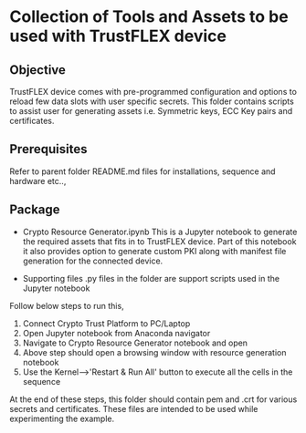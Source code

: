 # Collection of Tools and Assets to be used with TrustFLEX device

## Objective
TrustFLEX device comes with pre-programmed configuration and options to reload few data slots with user specific secrets. This folder contains scripts to assist user for generating assets i.e. Symmetric keys, ECC Key pairs and certificates.

## Prerequisites
Refer to parent folder README.md files for installations, sequence and hardware etc..,

## Package
 - Crypto Resource Generator.ipynb
This is a Jupyter notebook to generate the required assets that fits in to TrustFLEX device. Part of this notebook it also provides option to generate custom PKI along with manifest file generation for the connected device.

 - Supporting files
.py files in the folder are support scripts used in the Jupyter notebook


Follow below steps to run this,
1. Connect Crypto Trust Platform to PC/Laptop
2. Open Jupyter notebook from Anaconda navigator
3. Navigate to Crypto Resource Generator notebook and open
4. Above step should open a browsing window with resource generation notebook
5. Use the Kernel-->'Restart & Run All' button to execute all the cells in the sequence

At the end of these steps, this folder should contain pem and .crt for various secrets and certificates. These files are intended to be used while experimenting the example.

